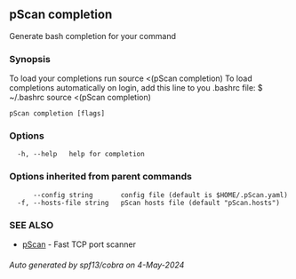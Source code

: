 ## pScan completion

Generate bash completion for your command

### Synopsis

To load your completions run
source <(pScan completion)
To load completions automatically on login, add this line to you .bashrc
file:
$ ~/.bashrc
source <(pScan completion)


```
pScan completion [flags]
```

### Options

```
  -h, --help   help for completion
```

### Options inherited from parent commands

```
      --config string       config file (default is $HOME/.pScan.yaml)
  -f, --hosts-file string   pScan hosts file (default "pScan.hosts")
```

### SEE ALSO

* [pScan](pScan.md)	 - Fast TCP port scanner

###### Auto generated by spf13/cobra on 4-May-2024

